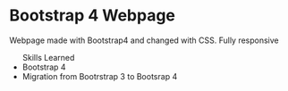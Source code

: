<h1>Bootstrap 4 Webpage</h1>

<p>Webpage made with Bootstrap4 and changed with CSS. Fully responsive</p>

<ul>Skills Learned
    <li>Bootstrap 4</li>
    <li>Migration from Bootrstrap 3 to Bootsrap 4</li>
</ul>
